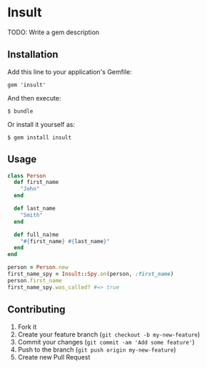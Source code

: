 # Insult

TODO: Write a gem description

## Installation

Add this line to your application's Gemfile:

    gem 'insult'

And then execute:

    $ bundle

Or install it yourself as:

    $ gem install insult

## Usage

```ruby
class Person
  def first_name
    "John"
  end

  def last_name
    "Smith"
  end

  def full_na)me
    "#{first_name} #{last_name}"
  end
end

person = Person.new
first_name_spy = Insult::Spy.on(person, :first_name)
person.first_name
first_name_spy.was_called? #=> true
```

## Contributing

1. Fork it
2. Create your feature branch (`git checkout -b my-new-feature`)
3. Commit your changes (`git commit -am 'Add some feature'`)
4. Push to the branch (`git push origin my-new-feature`)
5. Create new Pull Request
